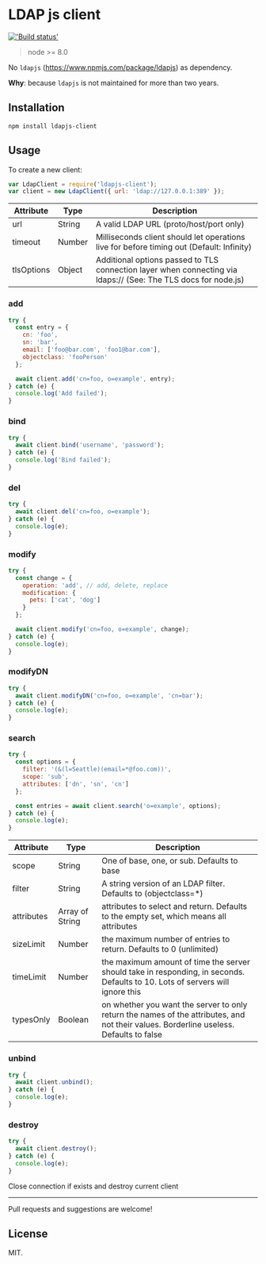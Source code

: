 # LDAP js client

[!['Build status'][travis_image_url]][travis_page_url]

[travis_image_url]: https://api.travis-ci.org/zont/ldapjs-client.svg
[travis_page_url]: https://travis-ci.org/zont/ldapjs-client

> node >= 8.0

No `ldapjs` (https://www.npmjs.com/package/ldapjs) as dependency.

**Why**: because `ldapjs` is not maintained for more than two years.


## Installation

    npm install ldapjs-client

Usage
-----

To create a new client:

```js
var LdapClient = require('ldapjs-client');
var client = new LdapClient({ url: 'ldap://127.0.0.1:389' });
```

Attribute | Type | Description
--- | --- | ---
url | String | A valid LDAP URL (proto/host/port only)
timeout | Number | Milliseconds client should let operations live for before timing out (Default: Infinity)
tlsOptions | Object | Additional options passed to TLS connection layer when connecting via ldaps:// (See: The TLS docs for node.js)

### add
```js
try {
  const entry = {
    cn: 'foo',
    sn: 'bar',
    email: ['foo@bar.com', 'foo1@bar.com'],
    objectclass: 'fooPerson'
  };

  await client.add('cn=foo, o=example', entry);
} catch (e) {
  console.log('Add failed');
}
```

### bind
```js
try {
  await client.bind('username', 'password');
} catch (e) {
  console.log('Bind failed');
}
```

### del
```js
try {
  await client.del('cn=foo, o=example');
} catch (e) {
  console.log(e);
}
```

### modify
```js
try {
  const change = {
    operation: 'add', // add, delete, replace
    modification: {
      pets: ['cat', 'dog']
    }
  };

  await client.modify('cn=foo, o=example', change);
} catch (e) {
  console.log(e);
}
```

### modifyDN
```js
try {
  await client.modifyDN('cn=foo, o=example', 'cn=bar');
} catch (e) {
  console.log(e);
}
```

### search
```js
try {
  const options = {
    filter: '(&(l=Seattle)(email=*@foo.com))',
    scope: 'sub',
    attributes: ['dn', 'sn', 'cn']
  };

  const entries = await client.search('o=example', options);
} catch (e) {
  console.log(e);
}
```

Attribute | Type | Description
--- | --- | ---
scope | String | One of base, one, or sub. Defaults to base
filter | String | A string version of an LDAP filter. Defaults to (objectclass=*)
attributes | Array of String | attributes to select and return. Defaults to the empty set, which means all attributes
sizeLimit | Number | the maximum number of entries to return. Defaults to 0 (unlimited)
timeLimit | Number | the maximum amount of time the server should take in responding, in seconds. Defaults to 10. Lots of servers will ignore this
typesOnly | Boolean | on whether you want the server to only return the names of the attributes, and not their values. Borderline useless. Defaults to false

### unbind
```js
try {
  await client.unbind();
} catch (e) {
  console.log(e);
}
```

### destroy
```js
try {
  await client.destroy();
} catch (e) {
  console.log(e);
}
```
Close connection if exists and destroy current client

---

Pull requests and suggestions are welcome!

## License

MIT.
